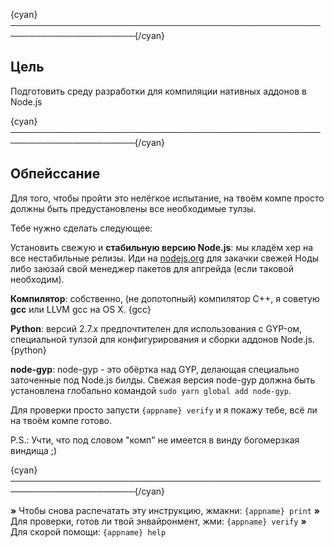 {cyan}──────────────────────────────────────────────────────────────────────{/cyan}

## Цель

Подготовить среду разработки для компиляции нативных аддонов в Node.js

{cyan}──────────────────────────────────────────────────────────────────────{/cyan}

## Обпейссание

Для того, чтобы пройти это нелёгкое испытание, на твоём компе просто должны быть предустановлены все необходимые тулзы.

Тебе нужно сделать следующее:

Установить свежую и **стабильную версию Node.js**: мы кладём хер на все нестабильные релизы. Иди на [nodejs.org](http://nodejs.org/) для закачки свежей Ноды либо заюзай свой менеджер пакетов для апгрейда (если таковой необходим).

**Компилятор**: собственно, (не допотопный) компилятор C++, я советую **gcc** или LLVM gcc на OS X. {gcc}

**Python**: версий 2.7.x предпочтителен для использования с GYP-ом, специальной тулзой для конфигурирования и сборки аддонов Node.js. {python}

**node-gyp**: node-gyp - это обёртка над GYP, делающая специально заточенные под Node.js билды. Свежая версия node-gyp должна быть установлена глобально командой `sudo yarn global add node-gyp`.

Для проверки просто запусти `{appname} verify` и я покажу тебе, всё ли на твоём компе готово.

P.S.: Учти, что под словом "комп" не имеется в винду богомерзкая виндища ;)

{cyan}──────────────────────────────────────────────────────────────────────{/cyan}

 __»__ Чтобы снова распечатать эту инструкцию, жмакни: `{appname} print`
 __»__ Для проверки, готов ли твой энвайронмент, жми: `{appname} verify`
 __»__ Для скорой помощи: `{appname} help`
